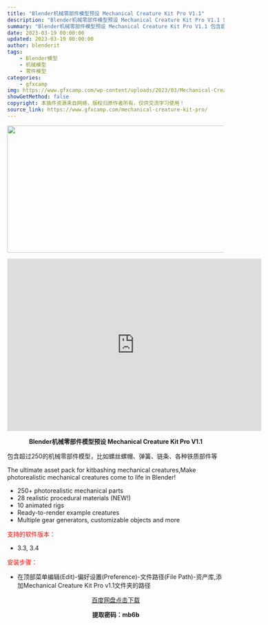 ```yaml
---
title: "Blender机械零部件模型预设 Mechanical Creature Kit Pro V1.1"
description: "Blender机械零部件模型预设 Mechanical Creature Kit Pro V1.1 包含超过250的机械零部件模型，比如螺丝螺帽、弹簧、链条、各种铁质部件等 The ultimate ..."
summary: "Blender机械零部件模型预设 Mechanical Creature Kit Pro V1.1 包含超过250的机械零部件模型，比如螺丝螺帽、弹簧、链条、各种铁质部件等 The ultimate ..."
date: 2023-03-19 00:00:00
updated: 2023-03-19 00:00:00
author: blenderit
tags: 
    - Blender模型
    - 机械模型
    - 零件模型
categories:
    - gfxcamp
img: https://www.gfxcamp.com/wp-content/uploads/2023/03/Mechanical-Creature-Kit.jpg
showGetMethod: false
copyright: 本插件资源来自网络，版权归原作者所有，仅供交流学习使用！
source_link: https://www.gfxcamp.com/mechanical-creature-kit-pro/
---
```

<div><p><img decoding="async" class="aligncenter size-full wp-image-110819" src="https://www.gfxcamp.com/wp-content/uploads/2023/03/Mechanical-Creature-Kit.jpg" data-src="https://www.gfxcamp.com/wp-content/uploads/2023/03/Mechanical-Creature-Kit.jpg" alt="" width="590" height="295" data-srcset="https://www.gfxcamp.com/wp-content/uploads/2023/03/Mechanical-Creature-Kit.jpg 590w, https://www.gfxcamp.com/wp-content/uploads/2023/03/Mechanical-Creature-Kit-150x75.jpg 150w" data-sizes="(max-width: 590px) 100vw, 590px"></p><p style="text-align: center;"><iframe loading="lazy" src="https://player.youku.com/embed/XNTk0OTY1OTg2MA==" width="590" height="400" frameborder="0" allowfullscreen="allowfullscreen" data-mce-fragment="1"></iframe></p><p style="text-align: center;"><strong>Blender机械零部件模型预设 Mechanical Creature Kit Pro V1.1</strong></p><p class="sqsrte-small">包含超过250的机械零部件模型，比如螺丝螺帽、弹簧、链条、各种铁质部件等</p><p>The ultimate asset pack for kitbashing mechanical creatures,Make photorealistic mechanical creatures come to life in Blender!</p><ul>
<li>250+ photorealistic mechanical parts</li>
<li>28 realistic procedural materials (NEW!)</li>
<li>10 animated rigs</li>
<li>Ready-to-render example creatures</li>
<li>Multiple gear generators, customizable objects and more</li>
</ul><p><span style="color: #ff0000;">支持的软件版本：</span></p><ul>
<li>3.3, 3.4</li>
</ul><p style="text-align: left;"><span style="color: #ff0000;">安装步骤：</span></p><ul>
<li>在顶部菜单编辑(Edit)-偏好设置(Preference)-文件路径(File Path)-资产库,添加Mechanical Creature Kit Pro v1.1文件夹的路径</li>
</ul><p style="text-align: center;"><a class="maxbutton-3 maxbutton maxbutton-baidu" target="_blank" rel="noopener" href="https://pan.baidu.com/s/1peMxxd7xOnIZfxrKR8urIQ?pwd=mb6b"><span class="mb-text">百度网盘点击下载</span></a></p><p style="text-align: center;"><strong>提取密码：mb6b</strong></p></div>